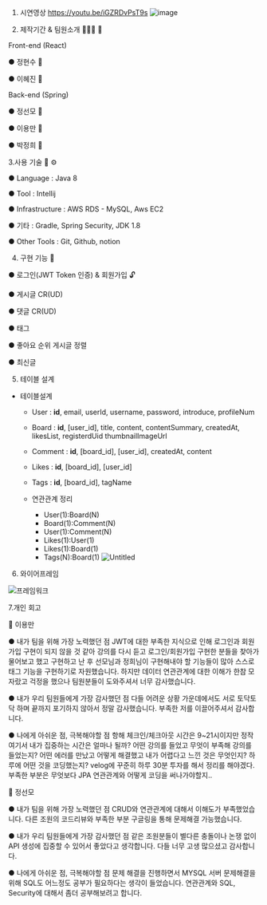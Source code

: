 1. 시연영상
 https://youtu.be/iGZRDvPsT9s
 ![image](https://user-images.githubusercontent.com/97423687/155509143-bfb26776-547a-4d6c-914f-9ec11f706d7c.png)
 
2. 제작기간 & 팀원소개 🏃‍🏃‍♀️ 💨

Front-end (React)

● 정현수 👨

● 이혜진 👧

Back-end (Spring)

● 정선모 🧑

● 이용만 🧑

● 박정희 🧑

3.사용 기술 🔧 ⚙️

● Language : Java 8

● Tool : Intellij

● Infrastructure : AWS RDS - MySQL, Aws EC2

● 기타 : Gradle, Spring Security, JDK 1.8

● Other Tools : Git, Github, notion

4. 구현 기능 📃

● 로그인(JWT Token 인증) & 회원가입 🔓

● 게시글 CR(UD)

● 댓글 CR(UD)

● 태그

● 좋아요 순위 게시글 정렬

● 최신글 


5. 테이블 설계
- 테이블설계

    - User : **id**, email, userId, username, password, introduce, profileNum
    
    - Board : **id**, [user_id], title, content, contentSummary, createdAt, likesList, registerdUid thumbnailImageUrl
    
    - Comment : **id**, [board_id], [user_id], createdAt, content
    
    - Likes : **id**, [board_id], [user_id]
    
    - Tags : **id**, [board_id], tagName
    
    - 연관관계 정리
        - User(1):Board(N)
        - Board(1):Comment(N)
        - User(1):Comment(N)
        - Likes(1):User(1)
        - Likes(1):Board(1)
        - Tags(N):Board(1)
![Untitled](https://user-images.githubusercontent.com/97423687/155509197-77a73dfd-c314-47bc-a51e-19993cabe7fc.png)

6. 와이어프레임

 ![프레임워크](https://user-images.githubusercontent.com/97423687/155509313-51dceff4-56d4-483e-9bfd-715b30306e1c.png)

 
7.개인 회고

🧑 이용만

● 내가 팀을 위해 가장 노력했던 점
JWT에 대한 부족한 지식으로 인해 로그인과 회원가입 구현이 되지 않을 것 같아 강의를 다시 듣고 로그인/회원가입 구현한 분들을 찾아가 물어보고 했고
구현하고 난 후 선모님과 정희님이 구현해내야 할 기능들이 많아 스스로 태그 기능을 구현하기로 자원했습니다. 하지만 데이터 연관관계에 대한 이해가 한참 모자랐고
걱정을 했으나 팀원분들이 도와주셔서 너무 감사했습니다. 

● 내가 우리 팀원들에게 가장 감사했던 점
다들 어려운 상황 가운데에서도 서로 토닥토닥 하며 끝까지 포기하지 않아서 정말 감사했습니다. 부족한 저를 이끌어주셔서 감사합니다.

● 나에게 아쉬운 점, 극복해야할 점
항해 체크인/체크아웃 시간은 9~21시이지만 정작 여기서 내가 집중하는 시간은 얼마나 될까?
어떤 강의를 들었고 무엇이 부족해 강의를 들었는지? 
어떤 에러를 만났고 어떻게 해결했고 내가 어렵다고 느낀 것은 무엇인지?
하루에 어떤 것을 코딩했는지?
velog에 꾸준히 하루 30분 투자를 해서 정리를 해야겠다.
부족한 부분은 무엇보다 JPA 연관관계와 어떻게 코딩을 써나가야할지..

🧑 정선모 

● 내가 팀을 위해 가장 노력했던 점
CRUD와 연관관계에 대해서 이해도가 부족했었습니다. 다른 조원의 코드리뷰와 부족한 부분 구글링을 통해 문제해결 가능했습니다. 

● 내가 우리 팀원들에게 가장 감사했던 점
같은 조원분들이 별다른 충돌이나 논쟁 없이 API 생성에 집중할 수 있어서 좋았다고 생각합니다. 다들 너무 고생 많으셨고 감사합니다.

● 나에게 아쉬운 점, 극복해야할 점
문제 해결을 진행하면서 MYSQL 서버 문제해결을 위해 SQL도 어느정도 공부가 필요하다는 생각이 들었습니다. 연관관계와 SQL, Security에 대해서 좀더 공부해보려고 합니다.

